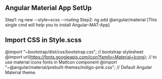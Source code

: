 ## Angular Material App SetUp
Step1: ng new <AppName> --style=scss --routing
Step2: ng add @angular/material [This single cmd will help you to install Angular-MAT-App]

## Import CSS in Style.scss
@import "~bootstrap/dist/css/bootstrap.css"; // bootstrap stylesheet
@import url(https://fonts.googleapis.com/icon?family=Material+Icons); // to use material icons fonts in MatIcon component
@import "~@angular/material/prebuilt-themes/indigo-pink.css"; // Default Angular Material theme.